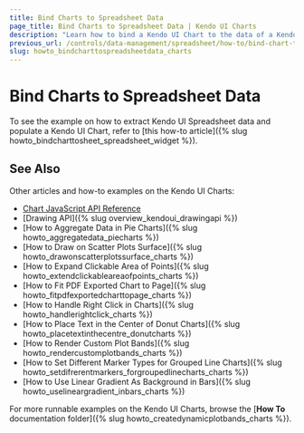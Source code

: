 ```yaml
---
title: Bind Charts to Spreadsheet Data
page_title: Bind Charts to Spreadsheet Data | Kendo UI Charts
description: "Learn how to bind a Kendo UI Chart to the data of a Kendo UI Spreadsheet widget."
previous_url: /controls/data-management/spreadsheet/how-to/bind-chart-to-range
slug: howto_bindcharttospreadsheetdata_charts
---
```


# Bind Charts to Spreadsheet Data

To see the example on how to extract Kendo UI Spreadsheet data and populate a Kendo UI Chart, refer to [this how-to article]({% slug howto_bindcharttosheet_spreadsheet_widget %}).

## See Also

Other articles and how-to examples on the Kendo UI Charts:

* [Chart JavaScript API Reference](/api/javascript/dataviz/ui/chart)
* [Drawing API]({% slug overview_kendoui_drawingapi %})
* [How to Aggregate Data in Pie Charts]({% slug howto_aggregatedata_piecharts %})
* [How to Draw on Scatter Plots Surface]({% slug howto_drawonscatterplotssurface_charts %})
* [How to Expand Clickable Area of Points]({% slug howto_extendclickableareaofpoints_charts %})
* [How to Fit PDF Exported Chart to Page]({% slug howto_fitpdfexportedcharttopage_charts %})
* [How to Handle Right Click in Charts]({% slug howto_handlerightclick_charts %})
* [How to Place Text in the Center of Donut Charts]({% slug howto_placetextinthecentre_donutcharts %})
* [How to Render Custom Plot Bands]({% slug howto_rendercustomplotbands_charts %})
* [How to Set Different Marker Types for Grouped Line Charts]({% slug howto_setdifrerentmarkers_forgroupedlinecharts_charts %})
* [How to Use Linear Gradient As Background in Bars]({% slug howto_uselineargradient_inbars_charts %})

For more runnable examples on the Kendo UI Charts, browse the [**How To** documentation folder]({% slug howto_createdynamicplotbands_charts %}).
